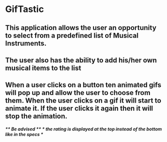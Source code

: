 # GifTastic

## This application allows the user an opportunity to select from a predefined list of Musical Instruments.

## The user also has the ability to add his/her own musical items to the list

## When a user clicks on a button ten animated gifs will pop up and allow the user to choose from them.  When the user clicks on a gif it will start to animate it.  If the user clicks it again then it will stop the animation.


##### ** Be advised ** * the rating is displayed at the top instead of the bottom like in the specs *
